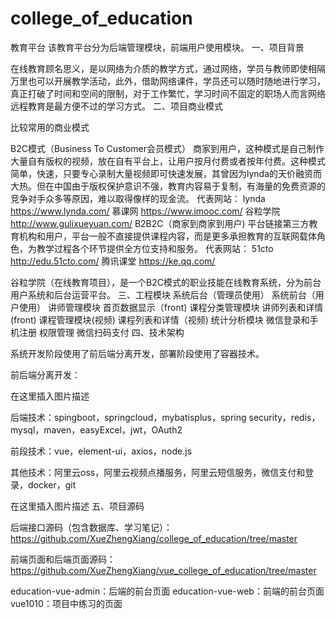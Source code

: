 # college_of_education
教育平台
该教育平台分为后端管理模块，前端用户使用模块。
一、项目背景

在线教育顾名思义，是以网络为介质的教学方式，通过网络，学员与教师即使相隔万里也可以开展教学活动，此外，借助网络课件，学员还可以随时随地进行学习，真正打破了时间和空间的限制，对于工作繁忙，学习时间不固定的职场人而言网络远程教育是最方便不过的学习方式。
二、项目商业模式

比较常用的商业模式

B2C模式（Business To Customer会员模式）
商家到用户，这种模式是自己制作大量自有版权的视频，放在自有平台上，让用户按月付费或者按年付费。这种模式简单，快速，只要专心录制大量视频即可快速发展，其曾因为lynda的天价融资而大热。但在中国由于版权保护意识不强，教育内容易于复制，有海量的免费资源的竞争对手众多等原因，难以取得像样的现金流。
代表网站：
lynda https://www.lynda.com/
慕课网 https://www.imooc.com/
谷粒学院 http://www.gulixueyuan.com/
B2B2C（商家到商家到用户)
平台链接第三方教育机构和用户，平台一般不直接提供课程内容，而是更多承担教育的互联网载体角色，为教学过程各个环节提供全方位支持和服务。
代表网站：
51cto http://edu.51cto.com/
腾讯课堂 https://ke.qq.com/

谷粒学院（在线教育项目），是一个B2C模式的职业技能在线教育系统，分为前台用户系统和后台运营平台。
三、工程模块
系统后台（管理员使用） 	系统前台（用户使用）
讲师管理模块 	首页数据显示（front)
课程分类管理模块 	讲师列表和详情(front)
课程管理模块(视频) 	课程列表和详情（视频)
统计分析模块 	微信登录和手机注册
权限管理 	微信扫码支付
四、技术架构

系统开发阶段使用了前后端分离开发，部署阶段使用了容器技术。

前后端分离开发：

在这里插入图片描述

后端技术：spingboot，springcloud，mybatisplus，spring security，redis，mysql，maven，easyExcel，jwt，OAuth2

前段技术：vue，element-ui，axios，node.js

其他技术：阿里云oss，阿里云视频点播服务，阿里云短信服务，微信支付和登录，docker，git

在这里插入图片描述
五、项目源码

后端接口源码（包含数据库、学习笔记）：https://github.com/XueZhengXiang/college_of_education/tree/master

前端页面和后端页面源码：https://github.com/XueZhengXiang/vue_college_of_education/tree/master

education-vue-admin：后端的前台页面
education-vue-web：前端的前台页面
vue1010：项目中练习的页面
